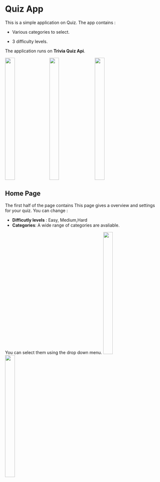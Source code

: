 
# Quiz App

  

This is a simple application on Quiz. The app contains :

- Various categories to select.

- 3 difficulty levels.

  

The application runs on **Trivia Quiz Api**.

<image  src="markdown_images/HomePage.png"  height = "400px"  width = "25%">&nbsp;&nbsp;&nbsp;&nbsp;&nbsp;<image  src="markdown_images/QuizPage.png"  height = "400px"  width = "25%">&nbsp;&nbsp;&nbsp;&nbsp;&nbsp;
<image  src="markdown_images/ScorePage.png"  height = "400px"  width = "25%">

  
  

## Home Page

  
The first half of the page contains 
This page gives a overview and settings for your quiz.
You can change :
- **Difficutly levels** : Easy, Medium,Hard
- **Categories**: A wide range of categories are avaliable.

You can select them using the drop down menu.
<image  src="markdown_images/CategoryOpen.png"  height = "400px"  width = "25%">&nbsp;&nbsp;&nbsp;&nbsp;&nbsp;<image  src="markdown_images/DifficultyOpen.png"  height = "400px"  width = "25%">
<!--stackedit_data:
eyJoaXN0b3J5IjpbNTU5MzI2OTE3XX0=
-->